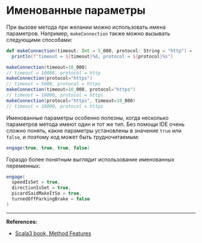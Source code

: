 # Именованные параметры

При вызове метода при желании можно использовать имена параметров.
Например, `makeConnection` также можно вызывать следующими способами:

```scala
def makeConnection(timeout: Int = 5_000, protocol: String = "http") =
  println(f"timeout = ${timeout}%d, protocol = ${protocol}%s")
```

```scala
makeConnection(timeout=10_000)
// timeout = 10000, protocol = http
makeConnection(protocol="https")
// timeout = 5000, protocol = https
makeConnection(timeout=10_000, protocol="https")
// timeout = 10000, protocol = https
makeConnection(protocol="https", timeout=10_000)
// timeout = 10000, protocol = https
```

Именованные параметры особенно полезны, когда несколько параметров метода имеют один и тот же тип.
Без помощи IDE очень сложно понять, какие параметры установлены в значение `true` или `false`,
и поэтому код может быть трудночитаемым:

```scala
engage(true, true, true, false)
```

Гораздо более понятным выглядит использование именованных переменных:

```scala
engage(
  speedIsSet = true,
  directionIsSet = true,
  picardSaidMakeItSo = true,
  turnedOffParkingBrake = false
)
```


---

**References:**
- [Scala3 book, Method Features](https://docs.scala-lang.org/scala3/book/methods-most.html)
